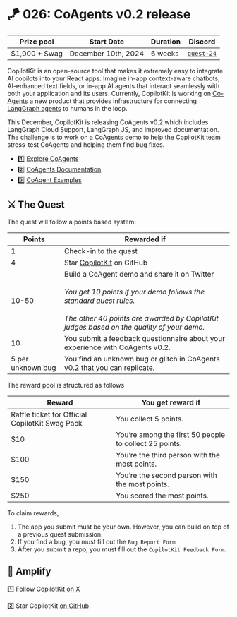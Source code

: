 
# 🪁 026: CoAgents v0.2 release

| Prize pool | Start Date | Duration | Discord |
| --- | --- | --- | --- |
| $1,000 + Swag | December 10th, 2024 | 6 weeks |  [`quest-24`](https://discord.com/channels/709823791097708597/1315706400286052352) |

CopilotKit is an open-source tool that makes it extremely easy to integrate AI copilots into your React apps. Imagine in-app context-aware chatbots, AI-enhanced text fields, or in-app AI agents that interact seamlessly with both your application and its users. Currently, CopilotKit is working on [Co-Agents](https://docs.copilotkit.ai/coagents) a new product that provides infrastructure for connecting [LangGraph agents](https://www.langchain.com/agents) to humans in the loop.

This December, CopilotKit is releasing CoAgents v0.2 which includes LangGraph Cloud Support, LangGraph JS, and improved documentation. The challenge is to work on a CoAgents demo to help the CopilotKit team stress-test CoAgents and helping them find bug fixes.

- 1️⃣ [Explore CoAgents](https://docs.copilotkit.ai/coagents)
- 2️⃣ [CoAgents Documentation](https://docs.copilotkit.ai/coagents)
- 3️⃣ [CoAgent Examples](https://docs.copilotkit.ai/coagents/videos/perplexity-clone)

## **⚔️ The Quest**

The quest will follow a points based system:

| Points | Rewarded if |
| --- | --- |
| 1 | Check-in to the quest |
| 4 | Star [CopilotKit](https://github.com/CopilotKit/CopilotKit) on GitHub |
| 10-50 | Build a CoAgent demo and share it on Twitter <br> <br> *You get 10 points if your demo follows the [standard quest rules](https://docs.quira.sh/for-developers/quests/creator-quests/quest-standard-rules). <br><br> The other 40 points are awarded by CopilotKit judges based on the quality of your demo.* |
| 10 | You submit a feedback questionnaire about your experience with CoAgents v0.2. |
| 5 per unknown bug | You find an unknown bug or glitch in CoAgents v0.2 that you can replicate. |

The reward pool is structured as follows

| Reward | You get reward if |
| --- | --- |
| Raffle ticket for Official CopilotKit Swag Pack | You collect 5 points. |
| $10 | You’re among the first 50 people to collect 25 points. |
| $100 | You’re the third person with the most points. |
| $150 | You’re the second person with the most points. |
| $250 | You scored the most points. |

To claim rewards,

1. The app you submit must be your own. However, you can build on top of a previous quest submission.
2. If you find a bug, you must fill out the `Bug Report Form`
3. After you submit a repo, you must fill out the `CopilotKit Feedback Form`.

## 📱 **Amplify**

1️⃣ Follow CopilotKit [on X](https://x.com/CopilotKit/)

2️⃣ Star CopilotKit [on GitHub](https://github.com/CopilotKit/CopilotKit)
